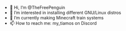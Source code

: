 - 👋 Hi, I’m @TheFreePenguin
- 👀 I’m interested in installing different GNU/Linux distros
- 🌱 I’m currently making Minecraft train systems
- 📫 How to reach me: my_tiamos on Discord

<!---
TheFreePenguin/TheFreePenguin is a ✨ special ✨ repository because its `README.md` (this file) appears on your GitHub profile.
You can click the Preview link to take a look at your changes.
--->
